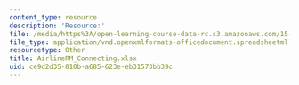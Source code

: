 ```yaml
---
content_type: resource
description: 'Resource:'
file: /media/https%3A/open-learning-course-data-rc.s3.amazonaws.com/15-071-the-analytics-edge-spring-2017/ce9d2d35810ba685623eeb31573bb39c_AirlineRM_Connecting.xlsx
file_type: application/vnd.openxmlformats-officedocument.spreadsheetml.sheet
resourcetype: Other
title: AirlineRM_Connecting.xlsx
uid: ce9d2d35-810b-a685-623e-eb31573bb39c
---
```

